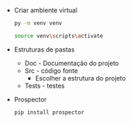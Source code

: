 
- Criar ambiente virtual
    
    ```bash
    py -m venv venv
    ```
    
    ```bash
    source venv\scripts\activate
    ```
    
- Estruturas de pastas
    - Doc - Documentação do projeto
    - Src - código fonte
        - Escolher a estrutura do projeto
    - Tests - testes
- Prospector
    
    ```bash
    pip install prospector
    ```